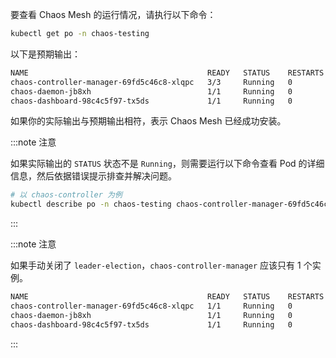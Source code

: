 要查看 Chaos Mesh 的运行情况，请执行以下命令：

```bash
kubectl get po -n chaos-testing
```

以下是预期输出：

```bash
NAME                                        READY   STATUS    RESTARTS   AGE
chaos-controller-manager-69fd5c46c8-xlqpc   3/3     Running   0          2d5h
chaos-daemon-jb8xh                          1/1     Running   0          2d5h
chaos-dashboard-98c4c5f97-tx5ds             1/1     Running   0          2d5h
```

如果你的实际输出与预期输出相符，表示 Chaos Mesh 已经成功安装。

:::note 注意

如果实际输出的 `STATUS` 状态不是 `Running`，则需要运行以下命令查看 Pod 的详细信息，然后依据错误提示排查并解决问题。

```bash
# 以 chaos-controller 为例
kubectl describe po -n chaos-testing chaos-controller-manager-69fd5c46c8-xlqpc
```

:::

:::note 注意

如果手动关闭了 `leader-election`，`chaos-controller-manager` 应该只有 1 个实例。

```sh
NAME                                        READY   STATUS    RESTARTS   AGE
chaos-controller-manager-69fd5c46c8-xlqpc   1/1     Running   0          2d5h
chaos-daemon-jb8xh                          1/1     Running   0          2d5h
chaos-dashboard-98c4c5f97-tx5ds             1/1     Running   0          2d5h
```

:::
